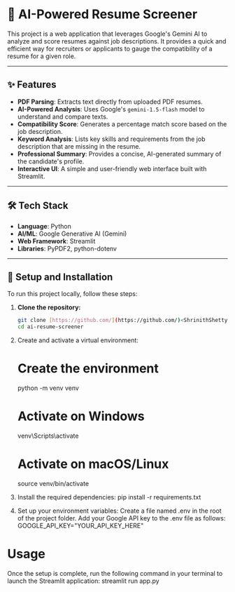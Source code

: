 # 🤖 AI-Powered Resume Screener

This project is a web application that leverages Google's Gemini AI to analyze and score resumes against job descriptions. It provides a quick and efficient way for recruiters or applicants to gauge the compatibility of a resume for a given role.



---

## ✨ Features

- **PDF Parsing**: Extracts text directly from uploaded PDF resumes.
- **AI-Powered Analysis**: Uses Google's `gemini-1.5-flash` model to understand and compare texts.
- **Compatibility Score**: Generates a percentage match score based on the job description.
- **Keyword Analysis**: Lists key skills and requirements from the job description that are missing in the resume.
- **Professional Summary**: Provides a concise, AI-generated summary of the candidate's profile.
- **Interactive UI**: A simple and user-friendly web interface built with Streamlit.

---

## 🛠️ Tech Stack

- **Language**: Python
- **AI/ML**: Google Generative AI (Gemini)
- **Web Framework**: Streamlit
- **Libraries**: PyPDF2, python-dotenv

---

## 🚀 Setup and Installation

To run this project locally, follow these steps:

1. **Clone the repository:**
   ```bash
   git clone [https://github.com/](https://github.com/)<ShrinithShetty>/ai-resume-screener.git
   cd ai-resume-screener


2. Create and activate a virtual environment:
   # Create the environment
   python -m venv venv

   # Activate on Windows
   venv\Scripts\activate

   # Activate on macOS/Linux
   source venv/bin/activate

3. Install the required dependencies:
   pip install -r requirements.txt

4. Set up your environment variables:
   Create a file named .env in the root of the project folder.
   Add your Google API key to the .env file as follows:
   GOOGLE_API_KEY="YOUR_API_KEY_HERE"


# Usage
Once the setup is complete, run the following command in your terminal to launch the Streamlit application:
streamlit run app.py
